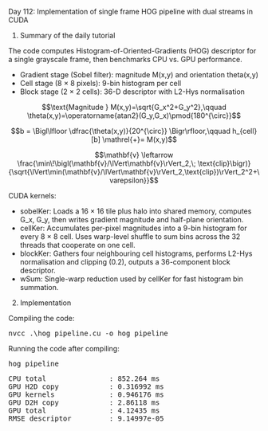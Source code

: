 Day 112: Implementation of single frame HOG pipeline with dual streams in CUDA

1) Summary of the daily tutorial

The code computes Histogram-of-Oriented-Gradients (HOG) descriptor for a single grayscale frame, then benchmarks CPU vs. GPU performance.
   - Gradient stage (Sobel filter): magnitude M(x,y) and orientation theta(x,y)
   - Cell stage (8 × 8 pixels): 9-bin histogram per cell
   - Block stage (2 × 2 cells): 36-D descriptor with L2-Hys normalisation
  
  ```math
  \text{Magnitude } M(x,y)=\sqrt{G_x^2+G_y^2},\qquad
  \theta(x,y)=\operatorname{atan2}(G_y,G_x)\pmod{180^{\circ}}
  ```

  ```math
  b = \Bigl\lfloor \dfrac{\theta(x,y)}{20^{\circ}} \Bigr\rfloor,\qquad
  h_{cell}[b] \mathrel{+}= M(x,y)
  ```

  ```math
  \mathbf{v} \leftarrow \frac{\min\!\bigl(\mathbf{v}/\lVert\mathbf{v}\rVert_2,\; \text{clip}\bigr)}
                               {\sqrt{\lVert\min(\mathbf{v}/\lVert\mathbf{v}\rVert_2,\text{clip})\rVert_2^2+\varepsilon}}
  ```

CUDA kernels:
   - sobelKer: Loads a 16 × 16 tile plus halo into shared memory, computes G_x, G_y, then writes gradient magnitude and half-plane orientation.
   - cellKer: Accumulates per-pixel magnitudes into a 9-bin histogram for every 8 × 8 cell. Uses warp-level shuffle to sum bins across the 32 threads that cooperate on one cell.
   - blockKer: Gathers four neighbouring cell histograms, performs L2-Hys normalisation and clipping (0.2), outputs a 36-component block descriptor.
   - wSum: Single-warp reduction used by cellKer for fast histogram bin summation.

2) Implementation

Compiling the code:

<pre>nvcc .\hog_pipeline.cu -o hog_pipeline</pre>

Running the code after compiling:

<pre>hog_pipeline</pre>

<pre>CPU total               : 852.264 ms
GPU H2D copy            : 0.316992 ms
GPU kernels             : 0.946176 ms
GPU D2H copy            : 2.86118 ms
GPU total               : 4.12435 ms
RMSE descriptor         : 9.14997e-05</pre>